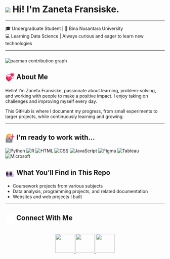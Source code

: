 <h1><img src="https://emojis.slackmojis.com/emojis/images/1531849430/4246/blob-sunglasses.gif?1531849430" width="30"/> Hi! I'm Zaneta Fransiske.</h1>

---
🎓 Undergraduate Student | 📍 Bina Nusantara University <br/>
💻 Learning Data Science | Always curious and eager to learn new technologies 
 

---
###

<picture>
  <source media="(prefers-color-scheme: dark)" srcset="https://raw.githubusercontent.com/wayphantomme/wayphantomme/output/pacman-contribution-graph-dark.svg">
  <source media="(prefers-color-scheme: light)" srcset="https://raw.githubusercontent.com/wayphantomme/wayphantomme/output/pacman-contribution-graph.svg">
  <img alt="pacman contribution graph" src="https://raw.githubusercontent.com/wayphantomme/wayphantomme/output/pacman-contribution-graph.svg">
</picture>

## <img src="GIF/revolving-hearts.gif" width="30px" align="center"/> About Me

Hello! I’m Zaneta Fransiske, passionate about learning, problem-solving, and working with people to make a positive impact. I enjoy taking on challenges and improving myself every day.

This GitHub is where I document my progress, from small experiments to larger projects, while continuously learning and growing.

---
## <img src="GIF/vibe-coding.gif" width="30px" align="center"/> I'm ready to work with...

![Python](https://img.shields.io/badge/Python-FFD43B?style=for-the-badge&logo=python&logoColor=blue)  ![R](https://img.shields.io/badge/R-276DC3?style=for-the-badge&logo=r&logoColor=white)  ![HTML](https://img.shields.io/badge/HTML5-E34F26?style=for-the-badge&logo=html5&logoColor=white) ![CSS](https://img.shields.io/badge/CSS3-1572B6?style=for-the-badge&logo=css3&logoColor=white) ![JavaScript](https://img.shields.io/badge/JavaScript-323330?style=for-the-badge&logo=javascript&logoColor=F7DF1E) ![Figma](https://img.shields.io/badge/Figma-F24E1E?style=for-the-badge&logo=figma&logoColor=white) ![Tableau](https://img.shields.io/badge/Tableau-E97627?style=for-the-badge&logo=Tableau&logoColor=white
) ![Microsoft](https://img.shields.io/badge/Microsoft-666666?style=for-the-badge&logo=microsoft&logoColor=white)

###


## <img src="GIF/eyes.gif" width="30px" align="center"/> What You’ll Find in This Repo
- Coursework projects from various subjects
- Data analysis, programming projects, and related documentation
- Websites and web projects I built

---

## <img src="GIF/fistbump.gif" width="30px" align="center"/> Connect With Me

<p align="center">
  <br>
  <a href="https://www.linkedin.com/in/zaneta-fransiske-662777292/" target="_blank">
    <code><img height="60" width="60" src="https://skillicons.dev/icons?i=linkedin"/></code>
  </a>
  <a href="mailto:zanetafransiske@gmail.com" target="_blank">
    <code><img  height="60" width="60" src="https://skillicons.dev/icons?i=gmail"/></code>
  </a>
  <a href="https://www.instagram.com/netazf/" target="_blank">
    <code><img height="60" width="60" src="https://skillicons.dev/icons?i=instagram"/></code>
  </a>
</p>


